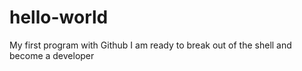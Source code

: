 # hello-world
My first program with Github
I am ready to break out of the shell and become a developer
